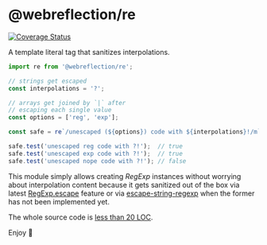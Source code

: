 # @webreflection/re

[![Coverage Status](https://coveralls.io/repos/github/WebReflection/re/badge.svg?branch=main)](https://coveralls.io/github/WebReflection/re?branch=main)

A template literal tag that sanitizes interpolations.

```js
import re from '@webreflection/re';

// strings get escaped
const interpolations = '?';

// arrays get joined by `|` after
// escaping each single value
const options = ['reg', 'exp'];

const safe = re`/unescaped (${options}) code with ${interpolations}!/m`;

safe.test('unescaped reg code with ?!');  // true
safe.test('unescaped exp code with ?!');  // true
safe.test('unescaped nope code with ?!'); // false
```

This module simply allows creating *RegExp* instances without worrying about interpolation content because it gets sanitized out of the box via latest [RegExp.escape](https://tc39.es/proposal-regex-escaping/) feature or via [escape-string-regexp](https://www.npmjs.com/package/escape-string-regexp) when the former has not been implemented yet.

The whole source code is [less than 20 LOC](./esm/index.js).

Enjoy 👋
